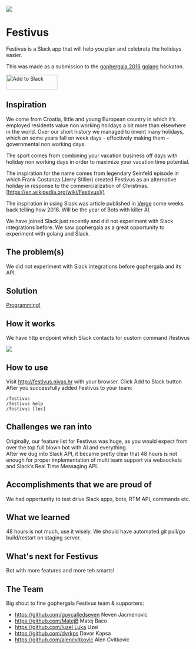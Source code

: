 ![](http://i.imgur.com/0ZWbc3T.png)

# Festivus

Festivus is a Slack app that will help you plan and celebrate the holidays easier.

This was made as a submission to the [gophergala 2016](http://gophergala.com/) [golang](http://golang.org) hackaton.<a href="https://festivus.nivas.hr/add"><img alt="Add to Slack" height="40" width="139" src="https://platform.slack-edge.com/img/add_to_slack.png" srcset="https://platform.slack-edge.com/img/add_to_slack.png 1x, https://platform.slack-edge.com/img/add_to_slack@2x.png 2x"></a>## InspirationWe come from Croatia, little and young European country in which it’s employed residents value non working holidays a bit more than elsewhere in the world. Over our short history we managed to invent many holidays, which on some years fall on week days - effectively making them – governmental non working days. The sport comes from combining your vacation business off days with holiday non working days in order to maximize your vacation time potential.The inspiration for the name comes from legendary Seinfeld episode in which Frank Costanza (Jerry Stiller) created Festivus as an alternative holiday in response to the commercialization of Christmas.[https://en.wikipedia.org/wiki/Festivus]()The inspiration in using Slask was article published in [Verge](http://www.theverge.com/2016/1/6/10718282/internet-bots-messaging-slack-facebook-m) some weeks back telling how 2016. Will be the year of Bots with killer AI.We have joined Slack just recently and did not experiment with Slack integrations before.We saw gophergala as a great opportunity to experiment with golang and Slack. ## The problem(s)We did not experiment with Slack integrations before gophergala and its API.## Solution[Programming!](http://c00kiemon5ter.github.io/code/2011/04/16/Development-Methodologies.html)## How it worksWe have http endpoint which Slack contacts for custom command /festivus

![](http://i.imgur.com/PWUlZix.gif)
## How to useVisit http://festivus.nivas.hr with your browser.Click Add to Slack buttonAfter you successfully added Festivus to your team:
```/festivus/festivus help/festivus [loc] ```## Challenges we ran intoOriginally, our feature list for Festivus was huge, as you would expect from over the top full blown bot with AI and everything.  After we dug into Slack API, it became pretty clear that 48 hours is not enough for proper implementation of multi team support via websockets and Slack’s Real Time Messaging API.## Accomplishments that we are proud ofWe had opportunity to test drive Slack apps, bots, RTM API, commands etc.## What we learned48 hours is not much, use it wisely.We should have automated git pull/go build/restart on staging server.## What's next for FestivusBot with more features and more teh smarts! ## The TeamBig shout to fine gophergala Festivus team & supporters:

* https://github.com/guycalledseven Neven Jacmenovic* https://github.com/MatejB Matej Baco* https://github.com/luzel Luka Uzel* https://github.com/dvrkps Davor Kapsa* https://github.com/alencvitkovic Alen Cvitkovic
